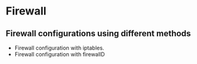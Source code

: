# Firewall

## Firewall configurations using different methods
- Firewall configuration with iptables.
- Firewall configuration with firewallD
